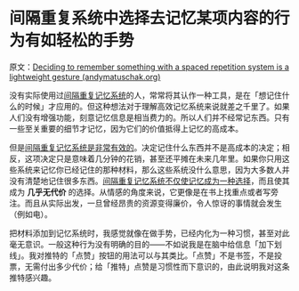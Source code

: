 # 间隔重复系统中选择去记忆某项内容的行为有如轻松的手势

原文：[Deciding to remember something with a spaced repetition system is a lightweight gesture (andymatuschak.org)](https://notes.andymatuschak.org/z2vBgMKvhXq9yM4wMR3uuQVsqJRarfbfbEoWr)

没有实际使用过[间隔重复记忆系统](https://notes.andymatuschak.org/z4eXdSMJFv2qVGXSUEKH4vdcHBrLHcFY1ZGfC)的人，常常将其认作一种工具，是在「想记住什么的时候」才应用的。但这种想法对于理解高效记忆系统来说就差之千里了。如果人们没有增强功能，刻意记忆信息是相当费力的。所以人们并不经常记东西。只有一些至关重要的细节才记忆，因为它们的价值抵得上记忆的高成本。

但是[间隔重复记忆系统是非常有效的](https://notes.andymatuschak.org/z5rVJfPsyCU3pHBbhwef9DNR5fohTHCQFJWir)。决定记住什么东西并不是高成本的决定；相反，这项决定只是意味着几分钟的花销，甚至还平摊在未来几年里。如果你只用这些系统来记忆你已经记住的那种材料，那么这些系统没什么意思，因为大多数人并没有清楚地记住很多东西。[间隔重复记忆系统不仅使记忆成为一种选择](https://notes.andymatuschak.org/z4bR1HVvDUhMXDm5SJB4Tiw4xGbrm9AfXWgbc)，而且使其成为 **几乎无代价** 的选择。从情感的角度来说，它更像是在书上找重点或者写旁注。而且从实际出发，一旦曾经昂贵的资源变得廉价，令人惊讶的事情就会发生（例如电）。

把材料添加到记忆系统时，我感觉就像在做手势，已经内化为一种习惯，甚至对此毫无意识。一般这种行为没有明确的目的——不如说我是在脑中给信息「加下划线」。我对推特的「点赞」按钮的用法可以与其类比。「点赞」不是书签，不是投票，无需付出多少代价；给「推特」点赞是习惯性而下意识的，由此说明我对这条推特感兴趣。